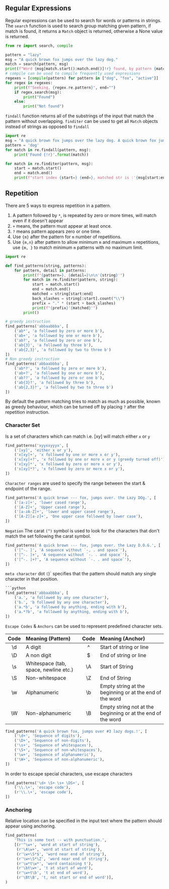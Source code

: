 
## Regular Expressions
Regular expressions can be used to search for words or patterns in strings.
The `search` function is used to search group matching given pattern, if match is found, it returns a `Match` object 
is returned, otherwise a None value is returned.

```python
from re import search, compile

pattern = "lazy"
msg = "A quick brown fox jumps over the lazy dog."
match = search(pattern, msg)
print(f"Word {msg[match.start():match.end()]!r} found, by pattern {match.re.pattern!r} inside {match.string!r}")
# compile can be used to compile frequently used expressions 
regexes = [compile(pattern) for pattern in ["dog", "fox", "active"]]
for regex in regexes:
    print(f"Seeking, {regex.re.pattern}", end="")
    if regex.search(msg):
        print("Found")
    else:
        print("Not found")
```
`findall` function returns all of the substrings of the input that match the pattern without overlapping.
`finditer` can be used to get all `Match` objects instead of strings as opposed to `findall`
```python
import re
msg = "A quick brown fox jumps over the lazy dog. A quick brown fox jumps over the lazy dog."
pattern = 'dog'
for match in re.findall(pattern, msg):
    print('Found {!r}'.format(match))

for match in re.finditer(pattern, msg):
    start = match.start()
    end = match.end()
    print(f"start index {start=} {end=}, matched str is :'{msg[start:end]}'")
```

## Repetition
There are 5 ways to express repetition in a pattern.
1. A pattern followed by `*`, is repeated by zero or more times, will match even if it doesn't appear 
2. `+` means, the pattern must appear at least once.
3. `?` means pattern appears zero or one time.
4. Use `{m}` after the pattern for `m` number of repetitions. 
5. Use `{m,n}` after pattern to allow minimum `m` and maximum `n` repetitions, use `{m, }` to match minimum `m` patterns 
with no maximum limit.

```python
import re

def find_patterns(string, patterns):
    for pattern, detail in patterns:
        print(f"{pattern=}, {detail=}\n\n'{string}'")
        for match in re.finditer(pattern, string):
            start = match.start()
            end = match.end()
            matched = string[start:end]
            back_slashes = string[:start].count("\\")
            prefix = "." * (start + back_slashes)
            print(f"{prefix}'{matched}'")
        print()

# greedy instruction
find_patterns('abbaabbba', [
    ('ab*', 'a followed by zero or more b'),
    ('ab+', 'a followed by one or more b'),
    ('ab?', 'a followed by zero or one b'),
    ('ab{3}', 'a followed by three b'),
    ('ab{2,3}', 'a followed by two to three b')
])
# Non greedy instruction 
find_patterns('abbaabbba', [
    ('ab*?', 'a followed by zero or more b'),
    ('ab+?', 'a followed by one or more b'),
    ('ab??', 'a followed by zero or one b'),
    ('ab{3}?', 'a followed by three b'),
    ('ab{2,3}?', 'a followed by two to three b')
])
```
By default the pattern matching tries to match as much as possible, known as greedy behaviour, which can be turned off by 
placing `?` after the repetition instruction.

### Character Set
Is a set of characters which can match i.e. [xy] will match either `x` or `y`
```python
find_patterns('xyyxxyyyx', [
    ('[xy]', 'either x or y'),
    ('x[xy]+', 'x followed by one or more x or y'),
    ('x[xy]+?', 'x followed by one or more x or y (greedy turned off)'),
    ('x[xy]*', 'x followed by zero or more x or y'),
    ('x[xy]*?', 'x followed by zero or more x or y'),
])
```
`Character ranges` are used to specify the range between the start & endpoint of the range.
```python
find_patterns('A quick brown --- fox, jumps over. the Lazy DOg.', [
    ('[a-z]+', 'lower cased range'),
    ('[A-Z]+', 'Upper cased range'),
    ('[a-zA-Z]+', 'lower and upper cased range'),
    ('[A-Z][a-z]+', 'One upper case followed by lower case'),
])
```

`Negation` The carat `(^)` symbol is used to look for the characters that don't match the set following the carat symbol. 

```python
find_patterns('A quick brown --- fox, jumps over. the Lazy D.O.G.', [
    ('[^-. ]', 'A sequence without `-, . and space`'),
    ('[^-. ]+', 'A sequence without `-. . and space`'),
    ('[^-. ]+?', 'A sequence without `-. . and space`'),
])
```

`meta character` dot `(`)` specifies that the pattern should match any single character in that position.
```python
```python
find_patterns('abbaabbba', [
    ('a.', 'a followed by any one character'),
    ('b.', 'b followed by any one character'),
    ('a.*b', 'a followed by anything, ending with b'),
    ('a.*?b', 'a followed by anything, ending with b'),
])
```
`Escape Codes` & `Anchors` can be used to represent predefined character sets.

|  Code  | Meaning (Pattern)                     | Code  | Meaning (Anchor)                                            |
|:------:|:--------------------------------------|:-----:|:------------------------------------------------------------|
|   \d   | A digit                               |   ^   | Start of string or line                                     |
|   \D   | A non digit                           |   $   | End of string or line                                       |
|   \s   | Whitespace (tab, space, newline etc.) |  \A   | Start of String                                             |
|   \S   | Non-whitespace                        |  \Z   | End of String                                               |
|   \w   | Alphanumeric                          |  \b   | Empty string at the beginning or at the end of the word     |
|   \W   | Non-alphanumeric                      |  \B   | Empty string not at the beginning or at the end of the word |
```python
find_patterns('A quick brown fox, jumps over #3 lazy dogs.!', [
    ('\d+', 'Sequence of digits'),
    ('\D+', 'Sequence of non-digits'),
    ('\s+', 'Sequence of whitespaces'),
    ('\S+', 'Sequence of non-whitespaces'),
    ('\w+', 'Sequence of alphanumeric'),
    ('\W+', 'Sequence of non-alphanumeric'),
])
```
In order to escape special characters, use escape characters
```python
find_patterns('\d+ \S+ \s+ \DS+', [
    ('\\.\+', 'escape code'),
    (r'\\.\+', 'escape code'),
])
```

### Anchoring
Relative location can be specified in the input text where the pattern should appear using anchoring.
```python
find_patterns(
    'This is some text -- with punctuation.',
    [(r'^\w+', 'word at start of string'),
     (r'\A\w+', 'word at start of string'),
     (r'\w+\S*$', 'word near end of string'),
     (r'\w+\S*\Z', 'word near end of string'),
     (r'\w*t\w*', 'word containing t'),
     (r'\bt\w+', 't at start of word'),
     (r'\w+t\b', 't at end of word'),
     (r'\Bt\B', 't, not start or end of word')],
)
```